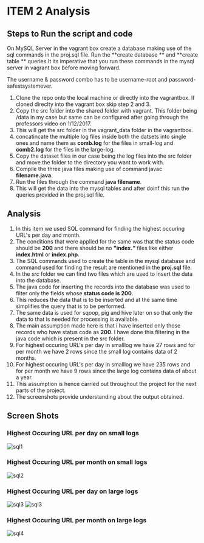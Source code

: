 # **ITEM 2 Analysis**

## Steps to Run the script and code

On MySQL Server in the vagrant box create a database making use of the sql commands in the proj.sql file. Run the **create database ** and **create table ** queries.It its imperative that you run these commands in the mysql server in vagrant box before moving forward.

The username & password combo has to be username-root and password-safestsystemever.


1. Clone the repo onto the local machine or directly into the vagrantbox. If cloned direclty into the vagrant box skip step 2 and 3.
2. Copy the src folder into the shared folder with vagrant. This folder being /data in my case but same can be configured after going through the professors video on 1/12/2017.
2. This will get the src folder in the vagrant_data folder in the vagrantbox.
3. concatincate the multiple log files inside both the datsets into single ones and name them as **comb.log** for the files in small-log and **comb2.log** for the files in the large-log.
3. Copy the dataset files in our case being the log files into the src folder and move the folder to the directory you want to work with.
4. Compile the three java files making use of command javac **filename.java**.
5. Run the files through the command **java filename**.
6. This will get the data into the mysql tables and after doinf this run the queries provided in the proj.sql file.
## Analysis
1. In this item we used SQL command for finding the highest occuring URL's per day and month.
2. The conditions that were applied for the same was that the status code should be **200** and there should be no 
   **"index.*"*** files like either **index.html** or **index.php**.
3. The SQL commands used to create the table in the mysql database and command used for finding the result 
   are mentioned in the **proj.sql** file.
4. In the *src* folder we can find two files which are used to insert the data into the database.
5. The java code for inserting the records into the database was used to filter only the fields whose **status code is 200**.
6. This reduces the data that is to be inserted and at the same time simplifies the query that is to be performed.
7. The same data is used for sqoop, pig and hive later on so that only the data to that is needed for processing is available.
8. The main assumption made here is that i have inserted only those records who have status code as **200**. I have done this filtering in    the java code which is present in the src folder.
9. For highest occuring URL's per day in smalllog we have 27 rows and for per month we have 2 rows since the small log contains data of 2 months.
10.  For highest occuring URL's per day in smalllog we have 235 rows and for per month we have 9 rows since the large log contains data of about a year.
9. This assumption is hence carried out throughout the project for the next parts of the project.
10. The screenshots provide understanding about the output obtained.


## **Screen Shots**
### Highest Occuring URL per day on small logs

![sql1](https://github.com/illinoistech-itm/knaik3/blob/master/images/Screenshots/Week13/item2/sql1.JPG)

### Highest Occuring URL per month on small logs

![sql2](https://github.com/illinoistech-itm/knaik3/blob/master/images/Screenshots/Week13/item2/sql1month.JPG)

### Highest Occuring URL per day on large logs
![sql3](https://github.com/illinoistech-itm/knaik3/blob/master/images/Screenshots/Week13/item2/sql2.JPG)
![sql3](https://github.com/illinoistech-itm/knaik3/blob/master/images/Screenshots/Week13/item2/sql22.JPG)

### Highest Occuring URL per month on large logs

![sql4](https://github.com/illinoistech-itm/knaik3/blob/master/images/Screenshots/Week13/item2/sql2month.JPG)
